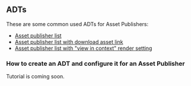 ## ADTs

These are some common used ADTs for Asset Publishers:

* [Asset publisher list](examples/asset-publisher-list.ftl)
* [Asset publisher list with download asset link](examples/asset-publisher-list-with-download.ftl)
* [Asset publisher list with "view in context" render setting](examples/asset-publisher-list-view-in-context.ftl)

### How to create an ADT and configure it for an Asset Publisher

Tutorial is coming soon.
